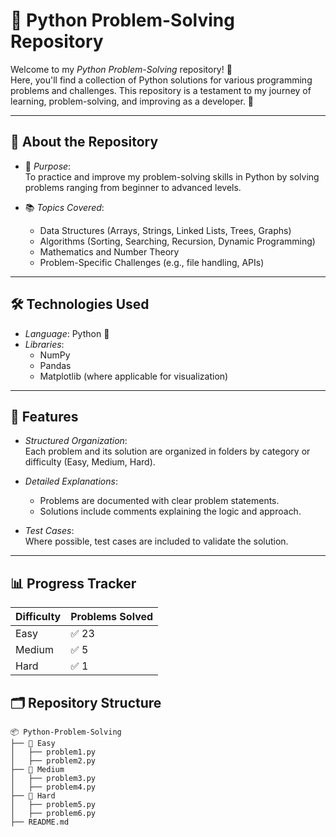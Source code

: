 ﻿# 🐍 Python Problem-Solving Repository  

Welcome to my *Python Problem-Solving* repository! 🎉  
Here, you'll find a collection of Python solutions for various programming problems and challenges. This repository is a testament to my journey of learning, problem-solving, and improving as a developer. 🚀  

---

## 🔎 About the Repository  

- 📌 *Purpose*:  
  To practice and improve my problem-solving skills in Python by solving problems ranging from beginner to advanced levels.  

- 📚 *Topics Covered*:  
  - Data Structures (Arrays, Strings, Linked Lists, Trees, Graphs)  
  - Algorithms (Sorting, Searching, Recursion, Dynamic Programming)  
  - Mathematics and Number Theory  
  - Problem-Specific Challenges (e.g., file handling, APIs)  

---

## 🛠 Technologies Used  

- *Language*: Python 🐍  
- *Libraries*:  
  - NumPy  
  - Pandas  
  - Matplotlib (where applicable for visualization)  

---

## 🚀 Features  

- *Structured Organization*:  
  Each problem and its solution are organized in folders by category or difficulty (Easy, Medium, Hard).  

- *Detailed Explanations*:  
  - Problems are documented with clear problem statements.  
  - Solutions include comments explaining the logic and approach.  

- *Test Cases*:  
  Where possible, test cases are included to validate the solution.  

---
## 📊 Progress Tracker  

| Difficulty |  Problems Solved |  
|------------|-----------------|  
| Easy       | ✅ 23           |  
| Medium     | ✅ 5            |  
| Hard       | ✅ 1            |  

## 🗂 Repository Structure  

```plaintext
📦 Python-Problem-Solving
├── 📁 Easy
│   ├── problem1.py
│   ├── problem2.py
├── 📁 Medium
│   ├── problem3.py
│   ├── problem4.py
├── 📁 Hard
│   ├── problem5.py
│   ├── problem6.py
├── README.md
